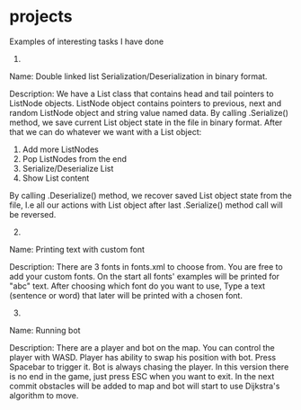 # projects
Examples of interesting tasks I have done

1)
Name: Double linked list Serialization/Deserialization in binary format.

Description:
We have a List class that contains head and tail pointers to ListNode objects.
ListNode object contains pointers to previous, next and random ListNode object and string value named data.
By calling .Serialize() method, we save current List object state in the file in binary format.
After that we can do whatever we want with a List object:
1) Add more ListNodes
2) Pop ListNodes from the end
3) Serialize/Deserialize List
4) Show List content

By calling .Deserialize() method, we recover saved List object state from the file,
I.e all our actions with List object after last .Serialize() method call will be reversed.

2)
Name: Printing text with custom font

Description:
There are 3 fonts in fonts.xml to choose from.
You are free to add your custom fonts.
On the start all fonts' examples will be printed for "abc" text.
After choosing which font do you want to use,
Type a text (sentence or word) that later will be printed with a chosen font.

3)
Name: Running bot

Description:
There are a player and bot on the map.
You can control the player with WASD.
Player has ability to swap his position with bot. Press Spacebar to trigger it.
Bot is always chasing the player.
In this version there is no end in the game, just press ESC when you want to exit.
In the next commit obstacles will be added to map and bot will start to use Dijkstra's algorithm to move.
